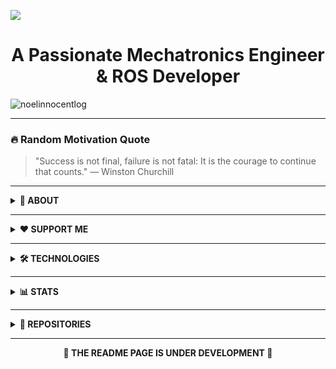 [![](https://github.com/noelinnocentlog/noelinnocentlog/blob/main/Resource/Profile.gif)](https://linktr.ee/noelinnocentlog/)<!-- If you want the template for my gif, email me! -->
<h1 align="center">A Passionate Mechatronics Engineer & ROS Developer</h1>
<p align="left">
  <img src="https://komarev.com/ghpvc/?username=noelinnocentlog&label=Profile%20views&color=0e75b6&style=flat" alt="noelinnocentlog" />
</p>

---

### 🔥 Random Motivation Quote
> "Success is not final, failure is not fatal: It is the courage to continue that counts." — Winston Churchill

---

<details>
<summary><strong>📌 ABOUT</strong></summary>

- 🔭 Working on: **Autonomous Office Assistant Robot (ROS2)**
- 🌱 Learning: **Robotics Middleware, Motion Planning, Machine Vision**
- 💬 Ask me about: **ROS, VR, Python, Motion Planning Algorithms**
- 📫 Connect: [Linktree](https://linktr.ee/noelinnocentlog/)

</details>

---

<details>
<summary><strong>❤️ SUPPORT ME</strong></summary>

[![Buy Me a Coffee](https://img.shields.io/badge/Buy_Me_A_Coffee-F7DF1E.svg?style=for-the-badge&logo=buymeacoffee&logoColor=black)](https://buymeacoffee.com/noelinnoceq)  
[![Ko-fi](https://img.shields.io/badge/Ko_fi-%23F16061.svg?style=for-the-badge&logo=ko-fi&logoColor=white)](https://ko-fi.com/noelinnocent)  
[![Patreon](https://img.shields.io/badge/Patreon-%23F96854.svg?style=for-the-badge&logo=patreon&logoColor=white)](https://www.patreon.com/Noelinnocent)  
[![PayPal](https://img.shields.io/badge/PayPal-%2300457C.svg?style=for-the-badge&logo=paypal&logoColor=white)](https://www.paypal.me/noelinnocent)  
[![GitHub Sponsors](https://img.shields.io/badge/GitHub_Sponsors-%23EA4AAA.svg?style=for-the-badge&logo=githubsponsors&logoColor=white)](https://github.com/sponsors/NOEL369)

</details>

---

<details>
<summary><strong>🛠️ TECHNOLOGIES</strong></summary>

<img src="https://img.shields.io/badge/Arduino-00979D?style=for-the-badge&logo=arduino&logoColor=white" />
<img src="https://img.shields.io/badge/Python-3776AB?style=for-the-badge&logo=python&logoColor=white" />
<img src="https://img.shields.io/badge/ROS2-22314E?style=for-the-badge&logo=ros&logoColor=white" />
<img src="https://img.shields.io/badge/SolidWorks-00568C?style=for-the-badge&logo=solidworks&logoColor=white" />
<img src="https://img.shields.io/badge/Unity-000000?style=for-the-badge&logo=unity&logoColor=white" />
<img src="https://img.shields.io/badge/Bash-121011?style=for-the-badge&logo=gnu-bash&logoColor=white" />

</details>

---

<details>
<summary><strong>📊 STATS</strong></summary>

<p align="center">
  <img src="https://github-readme-stats.vercel.app/api?username=noel369&show_icons=true&locale=en&theme=radical" alt="noel369" />
  <img src="https://github-readme-streak-stats.herokuapp.com/?user=noel369&theme=radical" alt="noel369" />
  <img src="https://github-readme-stats.vercel.app/api/top-langs/?username=noel369&layout=compact&theme=radical" alt="noel369" />
</p>

</details>

---

<details>
<summary><strong>📁 REPOSITORIES</strong></summary>

- 🚘 [**Roshai Autonomous Vehicle Kit**](https://github.com/yourrepo)  
- 🤖 [**Autonomous Office Assistant Robot**](https://github.com/yourrepo)  
- 🎮 [**VR-Controlled Robotic Manipulator**](https://github.com/yourrepo)  
- 📍 [**2D Localization for Autonomous Vehicles**](https://github.com/yourrepo)  
- 🎙️ [**Voice-Controlled Assistant Robot**](https://github.com/yourrepo)

</details>

---

<p align="center"><strong>🚧 THE README PAGE IS UNDER DEVELOPMENT 🚧</strong></p>


